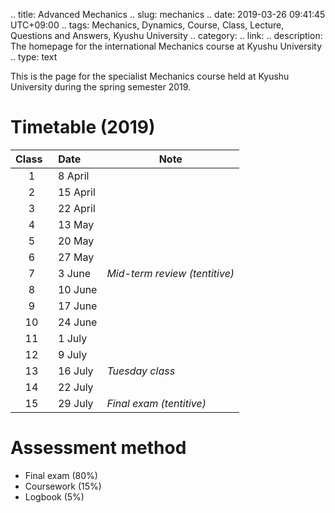 .. title: Advanced Mechanics
.. slug: mechanics
.. date: 2019-03-26 09:41:45 UTC+09:00
.. tags: Mechanics, Dynamics, Course, Class, Lecture, Questions and Answers, Kyushu University
.. category: 
.. link: 
.. description: The homepage for the international Mechanics course at Kyushu University
.. type: text

This is the page for the specialist Mechanics course held at Kyushu University during the spring semester 2019.

Timetable (2019)
=========

Class &nbsp; | Date &nbsp; &nbsp; &nbsp;| Note
:---: | --- | ---
1 | 8 April | 
2 | 15 April |
3 | 22 April |
4 | 13 May |
5 | 20 May |
6 | 27 May |
7 | 3 June | *Mid-term review (tentitive)*
8 | 10 June |
9 | 17 June |
10 | 24 June |
11 | 1 July |
12 | 9 July
13 | 16 July | *Tuesday class*
14 | 22 July |
15 | 29 July | *Final exam (tentitive)*

Assessment method
=================

- Final exam (80%)
- Coursework (15%)
- Logbook (5%)

